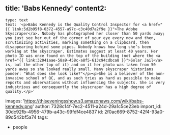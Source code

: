 title: 'Babs Kennedy'
content2:
  -
    type: text
    text: '<p>Babs Kennedy is the Quality Control Inspector for <a href="{{ link:5d2b95f8-0372-4557-a97c-c3c40d7a2f9e }}">The Adobe Skyscraper</a>. Nobody has photographed her closer than 50 yards away; you just see her out of the corner of your eye every now and then, scrutinizing activities, marking something on a clipboard, then disappearing behind some pipes. Nobody knows how long she’s been working at the skyscraper. Estimates suggest at least 40 years. Her photo ID was once found on the top of the building (not where the <a href="{{ link:32041aae-58a9-458c-a8f5-613c94cdbca8 }}">Solar Jail</a> is, but the other top of it) and on it her photo was taken from 50 yards away so she looked really small. Many skyscraper historians ponder: "What does she look like?"</p><p>She is a believer of the non-invasive school of QC, and as such tries as hard as possible to make reports and observations without influencing the subjects. She is very industrious and consequently the skyscraper has a high degree of quality.</p>'
images: 'https://thiseveningsshow.s3.amazonaws.com/wiki/babs-kennedy.png'
author: 7328c14f-7ec2-4511-a24d-29a1c5ce23eb
import_id: 30dc92fb-4956-479b-a43c-99fdf4ce4837
id: 2f0ac669-8752-42f4-93a0-89d542bf5a74
tags:
  - people
